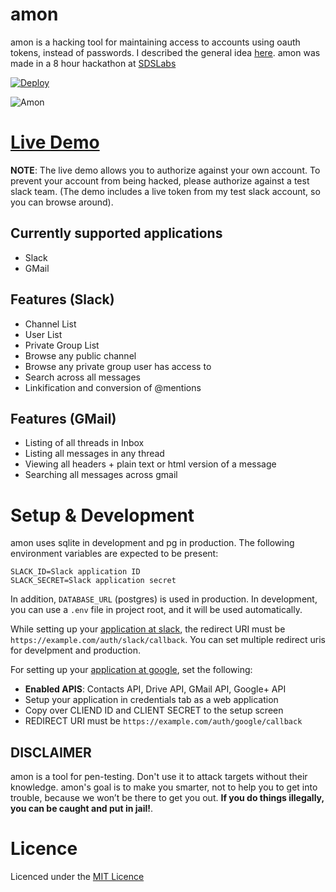 # amon

amon is a hacking tool for maintaining access to accounts using oauth tokens, instead of passwords. I described the general idea [here](https://github.com/captn3m0/ideas#user-content-hacking-via-oaauth-tokens). amon was made in a 8 hour hackathon at [SDSLabs](https://sdslabs.co/)

[![Deploy](https://www.herokucdn.com/deploy/button.png)](https://heroku.com/deploy?template=https://github.com/captn3m0/amon)

![Amon](https://cdn.rawgit.com/captn3m0/amon/master/app/assets/images/logo.png)

# [Live Demo](https://amon-hack.herokuapp.com/)

**NOTE**: The live demo allows you to authorize against your own account. To prevent your account from being hacked, please authorize against a test slack team. (The demo includes a live token from my test slack account, so you can browse around).

## Currently supported applications

- Slack
- GMail

## Features (Slack)

- Channel List
- User List
- Private Group List
- Browse any public channel
- Browse any private group user has access to
- Search across all messages
- Linkification and conversion of @mentions

## Features (GMail)

- Listing of all threads in Inbox
- Listing all messages in any thread
- Viewing all headers + plain text or html version of a message
- Searching all messages across gmail

# Setup & Development
amon uses sqlite in development and pg in production. The following environment variables are expected to be present:

    SLACK_ID=Slack application ID
    SLACK_SECRET=Slack application secret

In addition, `DATABASE_URL` (postgres) is used in production. In development, you can use a `.env` file in project root, and it will be used automatically.

While setting up your [application at slack](https://api.slack.com/applications/new), the redirect URI must be `https://example.com/auth/slack/callback`. You can set multiple redirect uris for develpment and production.

For setting up your [application at google](https://console.developers.google.com/project?authuser=0), set the following:

- **Enabled APIS**: Contacts API, Drive API, GMail API, Google+ API
- Setup your application in credentials tab as a web application
- Copy over CLIEND ID and CLIENT SECRET to the setup screen
- REDIRECT URI must be `https://example.com/auth/google/callback`

## DISCLAIMER
amon is a tool for pen-testing. Don't use it to attack targets without their knowledge. amon's goal is to make you smarter, not to help you to get into trouble, because we won’t be there to get you out. **If you do things illegally, you can be caught and put in jail!**.

# Licence
Licenced under the [MIT Licence](http://nemo.mit-license.org/)
